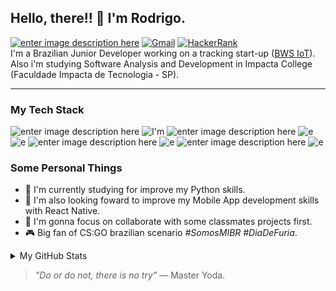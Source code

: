 ## Hello, there!! 👋 I'm Rodrigo. 
[![enter image description here](https://img.shields.io/badge/LinkedIn-0077B5?style=for-the-badge&logo=linkedin&logoColor=white)](https://www.linkedin.com/in/rodrigo-ribeiro-20a708128/) [ ![Gmail](https://img.shields.io/badge/Gmail-D14836?style=for-the-badge&logo=gmail&logoColor=white)](mailto:rdo.rodrigo2@gmail.com) [![HackerRank](https://img.shields.io/badge/Hackerrank-green?style=for-the-badge&logo=hackerrank&logoColor=white)
](https://www.hackerrank.com/rdo_rodrigo2)<br>
I'm a Brazilian Junior Developer working on a tracking start-up ([BWS IoT](https://bwsiot.com)).<br> 
Also i'm studying Software Analysis and Development in Impacta College (Faculdade Impacta de Tecnologia - SP).

----
### My Tech Stack
![enter image description here](https://img.shields.io/badge/Python-20232A?style=for-the-badge&logo=python&logoColor=white)  ![I'm](https://img.shields.io/badge/JavaScript-20232A?style=for-the-badge&logo=javascript&logoColor=F7DF1E) ![enter image description here](https://img.shields.io/badge/React-20232A?style=for-the-badge&logo=react&logoColor=61DAFB) ![e](https://img.shields.io/badge/React_Native-20232A?style=for-the-badge&logo=react&logoColor=61DAFB) ![e](https://img.shields.io/badge/VS_Code-14354C?style=for-the-badge&logo=visual-studio-code&logoColor=61DAFB) ![enter image description here](https://img.shields.io/badge/Microsoft_SQL_Server-14354C?style=for-the-badge&logo=microsoft-sql-server&logoColor=white) ![e](https://img.shields.io/badge/Node.js-14354C?style=for-the-badge&logo=node.js&logoColor=white) ![enter image description here](https://img.shields.io/badge/Firebase-14354C?style=for-the-badge&logo=firebase&logoColor=white) ![e](https://img.shields.io/badge/Git-14354C?style=for-the-badge&logo=git&logoColor=white)

### Some Personal Things
- 🐍 I'm currently studying for improve my Python skills.
- 📱 I'm also looking foward to improve my Mobile App development skills with React Native.
- 🤝 I'm gonna focus on collaborate with some classmates projects first.
- 🎮 Big fan of CS:GO brazilian scenario *#SomosMIBR #DiaDeFuria*.

<details><summary>My GitHub Stats</summary>

![Anurag's GitHub stats](https://github-readme-stats.vercel.app/api?username=rdgrb&theme=vision-friendly-dark&count_private=true&show_icons=true)[](https://github.com/anuraghazra/github-readme-stats)

</details>

>*"Do or do not, there is no try"* — Master Yoda.
